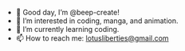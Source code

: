 - 👋 Good day, I’m @beep-create!
- 👀 I’m interested in coding, manga, and animation.
- 🌱 I’m currently learning coding.
- 📫 How to reach me: lotusliberties@gmail.com


